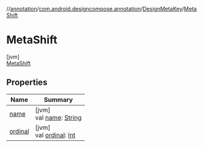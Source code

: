 //[annotation](../../../../index.md)/[com.android.designcompose.annotation](../../index.md)/[DesignMetaKey](../index.md)/[MetaShift](index.md)

# MetaShift

[jvm]\
[MetaShift](index.md)

## Properties

| Name | Summary |
|---|---|
| [name](../-meta-alt/index.md#-372974862%2FProperties%2F1427995742) | [jvm]<br>val [name](../-meta-alt/index.md#-372974862%2FProperties%2F1427995742): [String](https://kotlinlang.org/api/latest/jvm/stdlib/kotlin/-string/index.html) |
| [ordinal](../-meta-alt/index.md#-739389684%2FProperties%2F1427995742) | [jvm]<br>val [ordinal](../-meta-alt/index.md#-739389684%2FProperties%2F1427995742): [Int](https://kotlinlang.org/api/latest/jvm/stdlib/kotlin/-int/index.html) |
